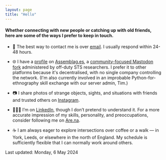 ```yaml
---  
layout: page
title: "Hello"
---  
```


#### Whether connecting with new people or catching up with old friends, here are some of the ways I prefer to keep in touch.

- 📧 The best way to contact me is over [email](mailto:jcalpickard@proton.me). I usually respond within 24-48 hours.

- 🌐 I have a [profile](https://assemblag.es/@jcalpickard) on [Assemblag.es](https://assemblag.es/), a [community-focused Mastodon fork](https://github.com/hometown-fork/hometown/wiki) administered by off-duty STS researchers. I prefer it to other platforms because it's decentralised, with no single company controlling the network. (I'm also currently involved in an improbable Python-for-ethnography skill exchange with our server admin, Tim.)

- 📷 I share photos of strange objects, sights, and situations with friends and trusted others on [Instagram](https://www.instagram.com/jcalpickard/).

- 👨🏻‍💼 I’m on [LinkedIn](https://www.linkedin.com/in/justinpickard/), though I don’t pretend to understand it. For a more accurate impression of my skills, personality, and preoccupations, consider following me on [Are.na](https://www.are.na/justin-pickard/index).

- ☕ I am always eager to explore intersections over coffee or a walk — in York, Leeds, or elsewhere in the north of England. My schedule is sufficiently flexible that I can normally work around others.

Last updated: Monday, 6 May 2024